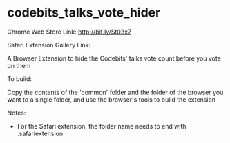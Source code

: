 codebits_talks_vote_hider
=========================

Chrome Web Store Link: http://bit.ly/St03x7

Safari Extension Gallery Link: <To Be Announced>

A Browser Extension to hide the Codebits' talks vote count before you vote on them

To build:

Copy the contents of the 'common' folder and the folder of the browser you want to a single folder, and use the browser's tools to build the extension

Notes:
- For the Safari extension, the folder name needs to end with .safariextension
